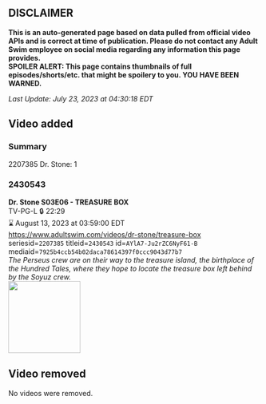 ## DISCLAIMER
**This is an auto-generated page based on data pulled from official video APIs and is correct at time of publication. Please do not contact any Adult Swim employee on social media regarding any information this page provides.**  
**SPOILER ALERT: This page contains thumbnails of full episodes/shorts/etc. that might be spoilery to you. YOU HAVE BEEN WARNED.**  

_Last Update: July 23, 2023 at 04:30:18 EDT_
## Video added
### Summary
2207385 Dr. Stone: 1  
### 2430543
**Dr. Stone S03E06 - TREASURE BOX**  
TV-PG-L 🔒 22:29  
⌛ August 13, 2023 at 03:59:00 EDT  
https://www.adultswim.com/videos/dr-stone/treasure-box  
seriesid=`2207385` titleid=`2430543` id=`AYlA7-Ju2rZC6NyF61-B` mediaid=`7925b4ccb54b02daca78614397f0ccc9043d77b7`  
_The Perseus crew are on their way to the treasure island, the birthplace of the Hundred Tales, where they hope to locate the treasure box left behind by the Soyuz crew._  
<a href="https://media.cdn.adultswim.com/uploads/20230717/thumbnails/2_2371710922-ASGenericThumb.png"><img src="https://media.cdn.adultswim.com/uploads/20230717/thumbnails/2_2371710922-ASGenericThumb.png" height="144px" /></a>
## Video removed
No videos were removed.  

